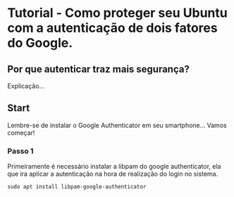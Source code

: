 # Tutorial - Como proteger seu Ubuntu com a autenticação de dois fatores do Google.

## Por que autenticar traz mais segurança?

Explicação...


## Start

Lembre-se de instalar o Google Authenticator em seu smartphone... Vamos começar!

### Passo 1

Primeiramente é necessário instalar a libpam do google authenticator, ela que ira aplicar a autenticação na hora de realização do login no sistema.

```shell
sudo apt install libpam-google-authenticator
```
